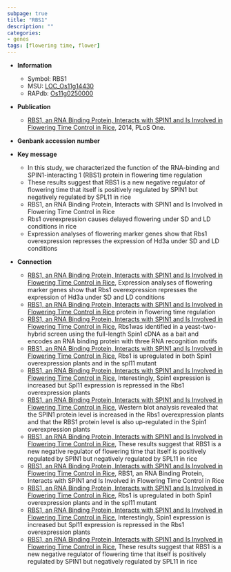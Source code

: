 ```yaml
---
subpage: true
title: "RBS1"
description: ""
categories:
- genes
tags: [flowering time, flower]
---
```


* **Information**  
    + Symbol: RBS1  
    + MSU: [LOC_Os11g14430](http://rice.plantbiology.msu.edu/cgi-bin/ORF_infopage.cgi?orf=LOC_Os11g14430)  
    + RAPdb: [Os11g0250000](http://rapdb.dna.affrc.go.jp/viewer/gbrowse_details/irgsp1?name=Os11g0250000)  

* **Publication**  
    + [RBS1, an RNA Binding Protein, Interacts with SPIN1 and Is Involved in Flowering Time Control in Rice](http://www.ncbi.nlm.nih.gov/pubmed?term=RBS1,+an+RNA+Binding+Protein,+Interacts+with+SPIN1+and+Is+Involved+in+Flowering+Time+Control+in+Rice%5BTitle%5D), 2014, PLoS One.

* **Genbank accession number**  

* **Key message**  
    + In this study, we characterized the function of the RNA-binding and SPIN1-interacting 1 (RBS1) protein in flowering time regulation
    + These results suggest that RBS1 is a new negative regulator of flowering time that itself is positively regulated by SPIN1 but negatively regulated by SPL11 in rice
    + RBS1, an RNA Binding Protein, Interacts with SPIN1 and Is Involved in Flowering Time Control in Rice
    + Rbs1 overexpression causes delayed flowering under SD and LD conditions in rice
    + Expression analyses of flowering marker genes show that Rbs1 overexpression represses the expression of Hd3a under SD and LD conditions

* **Connection**  
    + [RBS1, an RNA Binding Protein, Interacts with SPIN1 and Is Involved in Flowering Time Control in Rice](http://www.ncbi.nlm.nih.gov/pubmed?term=RBS1,+an+RNA+Binding+Protein,+Interacts+with+SPIN1+and+Is+Involved+in+Flowering+Time+Control+in+Rice%5BTitle%5D), Expression analyses of flowering marker genes show that Rbs1 overexpression represses the expression of Hd3a under SD and LD conditions
    + [RBS1, an RNA Binding Protein, Interacts with SPIN1 and Is Involved in Flowering Time Control in Rice](RBS1) protein in flowering time regulation
    + [RBS1, an RNA Binding Protein, Interacts with SPIN1 and Is Involved in Flowering Time Control in Rice](http://www.ncbi.nlm.nih.gov/pubmed?term=RBS1,+an+RNA+Binding+Protein,+Interacts+with+SPIN1+and+Is+Involved+in+Flowering+Time+Control+in+Rice%5BTitle%5D), Rbs1was identified in a yeast-two-hybrid screen using the full-length Spin1 cDNA as a bait and encodes an RNA binding protein with three RNA recognition motifs
    + [RBS1, an RNA Binding Protein, Interacts with SPIN1 and Is Involved in Flowering Time Control in Rice](http://www.ncbi.nlm.nih.gov/pubmed?term=RBS1,+an+RNA+Binding+Protein,+Interacts+with+SPIN1+and+Is+Involved+in+Flowering+Time+Control+in+Rice%5BTitle%5D), Rbs1 is upregulated in both Spin1 overexpression plants and in the spl11 mutant
    + [RBS1, an RNA Binding Protein, Interacts with SPIN1 and Is Involved in Flowering Time Control in Rice](http://www.ncbi.nlm.nih.gov/pubmed?term=RBS1,+an+RNA+Binding+Protein,+Interacts+with+SPIN1+and+Is+Involved+in+Flowering+Time+Control+in+Rice%5BTitle%5D), Interestingly, Spin1 expression is increased but Spl11 expression is repressed in the Rbs1 overexpression plants
    + [RBS1, an RNA Binding Protein, Interacts with SPIN1 and Is Involved in Flowering Time Control in Rice](http://www.ncbi.nlm.nih.gov/pubmed?term=RBS1,+an+RNA+Binding+Protein,+Interacts+with+SPIN1+and+Is+Involved+in+Flowering+Time+Control+in+Rice%5BTitle%5D), Western blot analysis revealed that the SPIN1 protein level is increased in the Rbs1 overexpression plants and that the RBS1 protein level is also up-regulated in the Spin1 overexpression plants
    + [RBS1, an RNA Binding Protein, Interacts with SPIN1 and Is Involved in Flowering Time Control in Rice](http://www.ncbi.nlm.nih.gov/pubmed?term=RBS1,+an+RNA+Binding+Protein,+Interacts+with+SPIN1+and+Is+Involved+in+Flowering+Time+Control+in+Rice%5BTitle%5D), These results suggest that RBS1 is a new negative regulator of flowering time that itself is positively regulated by SPIN1 but negatively regulated by SPL11 in rice
    + [RBS1, an RNA Binding Protein, Interacts with SPIN1 and Is Involved in Flowering Time Control in Rice](http://www.ncbi.nlm.nih.gov/pubmed?term=RBS1,+an+RNA+Binding+Protein,+Interacts+with+SPIN1+and+Is+Involved+in+Flowering+Time+Control+in+Rice%5BTitle%5D), RBS1, an RNA Binding Protein, Interacts with SPIN1 and Is Involved in Flowering Time Control in Rice
    + [RBS1, an RNA Binding Protein, Interacts with SPIN1 and Is Involved in Flowering Time Control in Rice](http://www.ncbi.nlm.nih.gov/pubmed?term=RBS1,+an+RNA+Binding+Protein,+Interacts+with+SPIN1+and+Is+Involved+in+Flowering+Time+Control+in+Rice%5BTitle%5D), Rbs1 is upregulated in both Spin1 overexpression plants and in the spl11 mutant
    + [RBS1, an RNA Binding Protein, Interacts with SPIN1 and Is Involved in Flowering Time Control in Rice](http://www.ncbi.nlm.nih.gov/pubmed?term=RBS1,+an+RNA+Binding+Protein,+Interacts+with+SPIN1+and+Is+Involved+in+Flowering+Time+Control+in+Rice%5BTitle%5D), Interestingly, Spin1 expression is increased but Spl11 expression is repressed in the Rbs1 overexpression plants
    + [RBS1, an RNA Binding Protein, Interacts with SPIN1 and Is Involved in Flowering Time Control in Rice](http://www.ncbi.nlm.nih.gov/pubmed?term=RBS1,+an+RNA+Binding+Protein,+Interacts+with+SPIN1+and+Is+Involved+in+Flowering+Time+Control+in+Rice%5BTitle%5D), These results suggest that RBS1 is a new negative regulator of flowering time that itself is positively regulated by SPIN1 but negatively regulated by SPL11 in rice



